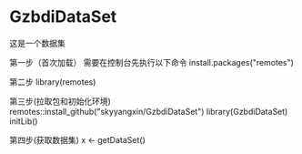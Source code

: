 # GzbdiDataSet
这是一个数据集

第一步（首次加载）
需要在控制台先执行以下命令
install.packages("remotes")

第二步
library(remotes)

第三步(拉取包和初始化环境)
remotes::install_github("skyyangxin/GzbdiDataSet")
library(GzbdiDataSet)
initLib()

第四步(获取数据集)
x <- getDataSet()
